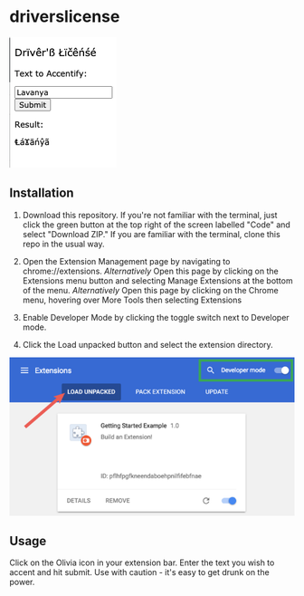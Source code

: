 # driverslicense

![image](https://github.com/lsingh123/driverslicense/blob/main/docs/usage.png)

## Installation

1. Download this repository. If you're not familiar with the terminal, just click the green button at the top right of the screen labelled "Code" and select 
"Download ZIP." If you are familiar with the terminal, clone this repo in the usual way.

2. Open the Extension Management page by navigating to chrome://extensions.
   *Alternatively* Open this page by clicking on the Extensions menu button and selecting Manage Extensions at the bottom of the menu.
   *Alternatively* Open this page by clicking on the Chrome menu, hovering over More Tools then selecting Extensions

3. Enable Developer Mode by clicking the toggle switch next to Developer mode.

4. Click the Load unpacked button and select the extension directory.

![image](https://github.com/lsingh123/driverslicense/blob/main/docs/google.png)

## Usage

Click on the Olivia icon in your extension bar. Enter the text you wish to accent and hit submit. Use with caution - it's easy to get drunk on the power.

